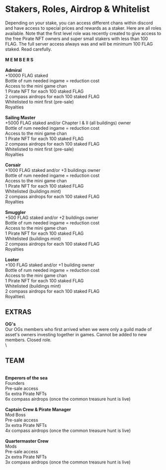 # Stakers, Roles, Airdrop & Whitelist

Depending on your stake, you can access different chans within discord and have access to special prices and rewards as a staker. Here are all roles available. Note that the first level role was recently created to give access to the free Pirate NFT owners and super small stakers with less than 100 FLAG. The full server access always was and will be minimum 100 FLAG staked. Read carefully. \
\
**M E M B E R S**\
\
**Admiral**\
+10000 FLAG staked\
Bottle of rum needed ingame = reduction cost \
Access to the mini game chan\
1 Pirate NFT for each 100 staked FLAG\
2 compass airdrops for each 100 staked FLAG\
Whitelisted to mint first (pre-sale) \
Royalties\
\
**Sailing Master**\
+5000 FLAG staked and/or Chapter I & II (all buildings) owner\
Bottle of rum needed ingame = reduction cost \
Access to the mini game chan\
1 Pirate NFT for each 100 staked FLAG \
2 compass airdrops for each 100 staked FLAG\
Whitelisted to mint first (pre-sale) \
Royalties\
\
**Corsair**\
+1000 FLAG staked and/or +3 buildings owner\
Bottle of rum needed ingame = reduction cost \
Access to the mini game chan\
1 Pirate NFT for each 100 staked FLAG \
Whitelisted (buildings mint)\
2 compass airdrops for each 100 staked FLAG\
Royalties\
\
**Smuggler**\
+500 FLAG staked and/or +2 buildings owner\
Bottle of rum needed ingame = reduction cost \
Access to the mini game chan\
1 Pirate NFT for each 100 staked FLAG \
Whitelisted (buildings mint)\
2 compass airdrops for each 100 staked FLAG\
Royalties\
\
**Looter**\
+100 FLAG staked and/or +1 building owner\
Bottle of rum needed ingame = reduction cost \
Access to the mini game chan\
1 Pirate NFT for each 100 staked FLAG \
Whitelisted (buildings mint) \
2 compass airdrops for each 100 staked FLAG\
Royalties\


## EXTRAS

**OG's**\
Our OGs members who first arrived when we were only a guild made of asset's owners investing together in games. Cannot be added to new members. Closed role.\
\


## TEAM

\
**Emperors of the sea** \
Founders\
Pre-sale access \
5x extra Pirate NFTs \
6x compass airdrops (once the common treasure hunt is live)\
\
**Captain Crew & Pirate Manager**\
Mod Boss \
Pre-sale access\
3x extra Pirate NFTs \
4x compass airdrops (once the common treasure hunt is live)\
\
**Quartermaster Crew**\
Mods \
Pre-sale access\
2x extra Pirate NFTs \
3x compass airdrops (once the common treasure hunt is live)
